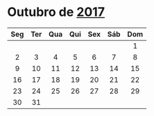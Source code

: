 # Outubro de [2017](../README.md)

|Seg|Ter|Qua|Qui|Sex|Sáb|Dom|
|:---:|:---:|:---:|:---:|:---:|:---:|:---:|
|||||||1|
|2|3|4|5|6|7|8|
|9|10|11|12|13|14|15|
|16|17|18|19|20|21|22|
|23|24|25|26|27|28|29|
|30|31||||||

